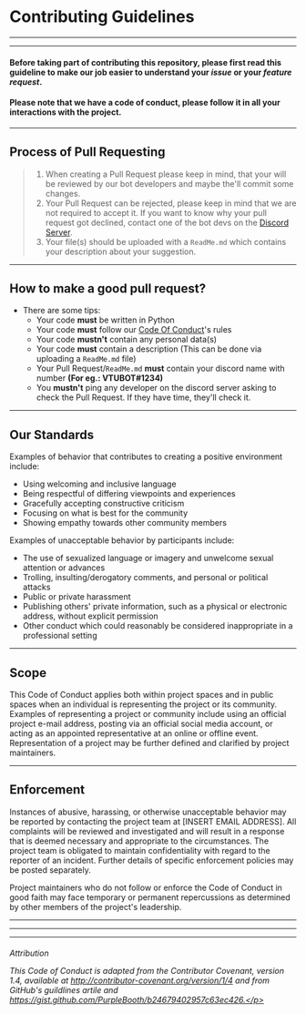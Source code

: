# Contributing Guidelines
---
---

#### Before taking part of contributing this repository, please first read this **guideline** to make our job easier to understand your ***issue*** or your ***feature request***.

#### Please note that we have a code of conduct, please follow it in all your interactions with the project.

---

## Process of Pull Requesting

> 1. When creating a Pull Request please keep in mind, that your will be reviewed by our bot developers and maybe the'll commit some changes.
> 2. Your Pull Request can be rejected, please keep in mind that we are not required to accept it. If you want to know why your pull request got declined, contact one of the bot devs on the [Discord Server](https://discord.gg/KfAPWmZ).
> 3. Your file(s) should be uploaded with a `ReadMe.md` which contains your description about your suggestion.

---

## How to make a good pull request?

* There are some tips:
    * Your code **must** be written in Python
    * Your code **must** follow our [Code Of Conduct](https://github.com/TancsicsGergely/VTU-Discord-Bot/blob/master/CODE_OF_CONDUCT.md)'s rules
    * Your code **mustn't** contain any personal data(s)
    * Your code **must** contain a description (This can be done via uploading a `ReadMe.md` file)
    * Your Pull Request/`ReadMe.md` **must** contain your discord name with number **(For eg.: VTUBOT#1234)**
    * You **mustn't** ping any developer on the discord server asking to check the Pull Request. If they have time, they'll check it.

---

## Our Standards
<p>Examples of behavior that contributes to creating a positive environment include:</p>

* Using welcoming and inclusive language
* Being respectful of differing viewpoints and experiences
* Gracefully accepting constructive criticism
* Focusing on what is best for the community
* Showing empathy towards other community members

<p>Examples of unacceptable behavior by participants include:</p>

* The use of sexualized language or imagery and unwelcome sexual attention or advances
* Trolling, insulting/derogatory comments, and personal or political attacks
* Public or private harassment
* Publishing others' private information, such as a physical or electronic address, without explicit permission
* Other conduct which could reasonably be considered inappropriate in a professional setting

---

## Scope

<p>This Code of Conduct applies both within project spaces and in public spaces when an individual is representing the project or its community. Examples of representing a project or community include using an official project e-mail address, posting via an official social media account, or acting as an appointed representative at an online or offline event. Representation of a project may be further defined and clarified by project maintainers.</p>

---

## Enforcement

<p>Instances of abusive, harassing, or otherwise unacceptable behavior may be reported by contacting the project team at [INSERT EMAIL ADDRESS]. All complaints will be reviewed and investigated and will result in a response that is deemed necessary and appropriate to the circumstances. The project team is obligated to maintain confidentiality with regard to the reporter of an incident. Further details of specific enforcement policies may be posted separately.

Project maintainers who do not follow or enforce the Code of Conduct in good faith may face temporary or permanent repercussions as determined by other members of the project's leadership.</p>

---
---
---

###### Attribution <p>This Code of Conduct is adapted from the Contributor Covenant, version 1.4, available at http://contributor-covenant.org/version/1/4 and from GitHub's guildlines artile and https://gist.github.com/PurpleBooth/b24679402957c63ec426.</p>
